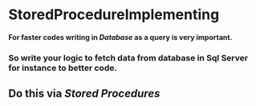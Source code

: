 # StoredProcedureImplementing
#### For faster codes writing **in _Database_** as a query is very important. 
### So write your logic to fetch data from database in Sql Server for instance to better code.
## Do this via **_Stored_ _Procedures_**
